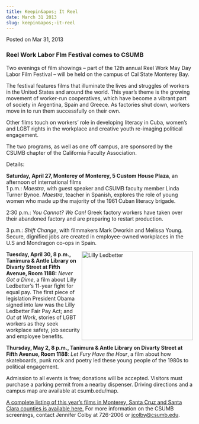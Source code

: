 ```yaml
---
title: Keepin&apos; It Reel
date: March 31 2013
slug: keepin&apos;-it-reel
---
```


 



<span class="date">Posted on Mar 31, 2013    </span>
<h3>Reel Work Labor Flm Festival comes to CSUMB</h3>
<p>Two evenings of film showings &#x2013; part of the 12th annual Reel
Work May Day Labor Film Festival &#x2013; will be held on the campus of
Cal State Monterey Bay.</p>
<p>The festival features films that illuminate the lives and
struggles of workers in the United States and around the world.
This year&#x2019;s theme is the growing movement of worker-run
cooperatives, which have become a vibrant part of society in
Argentina, Spain and Greece. As factories shut down, workers move
in to run them successfully on their own.</p>
<p>Other films touch on workers&#x2019; role in developing literacy in
Cuba, women&#x2019;s and LGBT rights in the workplace and creative youth
re-imaging political engagement.</p>
<p>The two programs, as well as one off campus, are sponsored by
the CSUMB chapter of the California Faculty Association.</p>
<p>Details:</p>
<p><strong>Saturday, April 27, Monterey of Monterey, 5 Custom House
Plaza</strong>, an afternoon of international films<br>
1 p.m.: <em>Maestra</em>, with guest speaker and CSUMB faculty
member Linda Turner Bynoe. <em>Maestra</em>, teacher in Spanish,
explores the role of young women who made up the majority of the
1961 Cuban literacy brigade.</br></p>
<p>2:30 p.m.: <em>You Cannot? We Can!</em> Greek factory workers
have taken over their abandoned factory and are preparing to
restart production.</p>
<p>3 p.m.: <em>Shift Change</em>, with filmmakers Mark Dworkin and
Melissa Young. Secure, dignified jobs are created in employee-owned
workplaces in the U.S and Mondragon co-ops in Spain.</p>
<p><img alt="Lilly Ledbetter" src="https://news.csumb.edu/sites/default/files/65/attachments/news/images/ledbetter.jpg" style="float:right; width:300px; height:240px"><strong>Tuesday,
April 30, 8 p.m., Tanimura &amp; Antle Library on Divarty Street at
Fifth Avenue, Room 1188:</strong> <em>Never Got a Dime</em>, a film
about Lilly Ledbetter&#x2019;s 11-year fight for equal pay. The first
piece of legislation President Obama signed into law was the Lilly
Ledbetter Fair Pay Act; and <em>Out at Work</em>, stories of LGBT
workers as they seek workplace safety, job security and employee
benefits.</img></p>
<p><strong>Thursday, May 2, 8 p.m., Tanimura &amp; Antle Library on
Divarty Street at Fifth Avenue, Room 1188</strong>: <em>Let Fury
Have the Hour</em>, a film about how skateboards, punk rock and
poetry led these young people of the 1980s to political
engagement.</p>
<p>Admission to all events is free; donations will be accepted.
Visitors must purchase a parking permit from a nearby dispenser.
Driving directions and a campus map are available at
csumb.edu/map.</p>
<p><a href="https://www.reelwork.org" rel="nofollow">A complete
listing of this year&#x2019;s films in Monterey, Santa Cruz and Santa
Clara counties is available here.</a>&#xA0;For more information on
the CSUMB screenings, contact Jennifer Colby at 726-2006 or
<a href="mailto:jcolby@csumb.edu">jcolby@csumb.edu</a>.<br>
&#xA0;</br></p>





 
